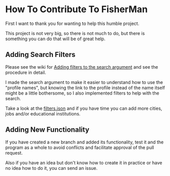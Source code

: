 # How To Contribute To FisherMan
First I want to thank you for wanting to help this humble project.

This project is not very big, so there is not much to do, but there is something you can do that will be of great help.

## Adding Search Filters
Please see the wiki for [Adding filters to the search argument](https://github.com/Godofcoffe/FisherMan/wiki/Adding-filters-to-the-search-argument)
and see the procedure in detail.

I made the search argument to make it easier to understand how to use the "profile names", 
but knowing the link to the profile instead of the name itself might be a little bothersome, so I also implemented filters to help with the search.

Take a look at the [filters.json](https://github.com/Godofcoffe/FisherMan/blob/main/filters.json) and if you have time you can add more cities, 
jobs and/or educational institutions.

## Adding New Functionality
If you have created a new branch and added its functionality, test it and the program as a whole to avoid conflicts and facilitate approval of the pull request.

Also if you have an idea but don't know how to create it in practice or have no idea how to do it, you can send an issue.
